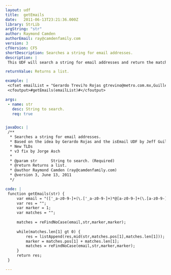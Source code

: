 ```yaml
---
layout: udf
title:  getEmails
date:   2011-06-13T23:21:36.000Z
library: StrLib
argString: "str"
author: Raymond Camden
authorEmail: ray@camdenfamily.com
version: 3
cfVersion: CF5
shortDescription: Searches a string for email addresses.
description: |
 This UDF will search a string for email addresses and return the matches as a list.

returnValue: Returns a list.

example: |
 <cfset emailList = "Gerardo Trevi?o Rojas gtrevino@metro.com.mx,Guillermo Dewey <gdewey@metro.com.mx>,Ma Luisa <luisa@metro.com.mx>;sales'<info@kompressorserver.com>'">
 <cfoutput>#getEmails(emailList)#</cfoutput>

args:
 - name: str
   desc: String to search.
   req: true


javaDoc: |
 /**
  * Searches a string for email addresses.
  * Based on the idea by Gerardo Rojas and the isEmail UDF by Jeff Guillaume.
  * New TLDs  
  * v3 fix by Jorge Asch
  * 
  * @param str      String to search. (Required)
  * @return Returns a list. 
  * @author Raymond Camden (ray@camdenfamily.com) 
  * @version 3, June 13, 2011 
  */

code: |
 function getEmails(str) {
     var email = "(['_a-z0-9-]+(\.['_a-z0-9-]+)*@[a-z0-9-]+(\.[a-z0-9-]+)*\.((aero|coop|info|museum|name|jobs|travel)|([a-z]{2,3})))";
     var res = "";
     var marker = 1;
     var matches = "";
     
     matches = reFindNoCase(email,str,marker,marker);
 
     while(matches.len[1] gt 0) {
         res = listAppend(res,mid(str,matches.pos[1],matches.len[1]));
         marker = matches.pos[1] + matches.len[1];
         matches = reFindNoCase(email,str,marker,marker);        
     }
     return res;
 }

---
```


